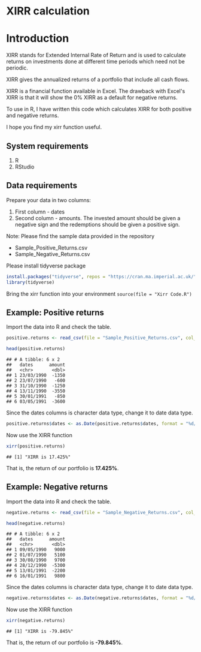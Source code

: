 XIRR calculation
================

Introduction
============

XIRR stands for Extended Internal Rate of Return and is used to calculate returns on investments done at different time periods which need not be periodic.

XIRR gives the annualized returns of a portfolio that include all cash flows.

XIRR is a financial function available in Excel. The drawback with Excel's XIRR is that it will show the 0% XIRR as a default for negative returns.

To use in R, I have written this code which calculates XIRR for both positive and negative returns.

I hope you find my xirr function useful.

System requirements
-------------------

1.  R
2.  RStudio

Data requirements
-----------------

Prepare your data in two columns:
1. First column - dates
2. Second column - amounts. The invested amount should be given a negative sign and the redemptions should be given a positive sign.

Note: Please find the sample data provided in the repository

-   Sample\_Positive\_Returns.csv
-   Sample\_Negative\_Returns.csv

Please install tidyverse package

``` r
install.packages("tidyverse", repos = "https://cran.ma.imperial.ac.uk/") 
library(tidyverse)
```

Bring the xirr function into your environment
`source(file = "Xirr Code.R")`

Example: Positive returns
-------------------------

Import the data into R and check the table.

``` r
positive.returns <- read_csv(file = "Sample_Positive_Returns.csv", col_names = TRUE)
```

``` r
head(positive.returns)
```

    ## # A tibble: 6 x 2
    ##   dates      amount
    ##   <chr>       <dbl>
    ## 1 23/03/1990  -1350
    ## 2 23/07/1990   -600
    ## 3 31/10/1990  -1250
    ## 4 13/11/1990  -3550
    ## 5 30/01/1991   -850
    ## 6 03/05/1991  -3600

Since the dates columns is character data type, change it to date data type.

``` r
positive.returns$dates <- as.Date(positive.returns$dates, format = "%d/%m/%Y")
```

Now use the XIRR function

``` r
xirr(positive.returns)
```

    ## [1] "XIRR is 17.425%"

That is, the return of our portfolio is **17.425%**.

Example: Negative returns
-------------------------

Import the data into R and check the table.

``` r
negative.returns <- read_csv(file = "Sample_Negative_Returns.csv", col_names = TRUE)
```

``` r
head(negative.returns)
```

    ## # A tibble: 6 x 2
    ##   dates      amount
    ##   <chr>       <dbl>
    ## 1 09/05/1990   9000
    ## 2 01/07/1990   5100
    ## 3 30/08/1990   9700
    ## 4 28/12/1990  -5300
    ## 5 13/01/1991  -2200
    ## 6 16/01/1991   9800

Since the dates columns is character data type, change it to date data type.

``` r
negative.returns$dates <- as.Date(negative.returns$dates, format = "%d/%m/%Y")
```

Now use the XIRR function

``` r
xirr(negative.returns)
```

    ## [1] "XIRR is -79.845%"

That is, the return of our portfolio is **-79.845%**.
